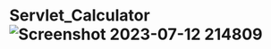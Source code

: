 # Servlet_Calculator![Screenshot 2023-07-12 214809](https://github.com/RishabhUmredkar/Servlet_Calculator/assets/115075821/4c31b5ec-d1ad-4ffb-8544-33b1bfbf3aa9)
